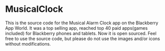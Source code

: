 MusicalClock
============

This is the source code for the Musical Alarm Clock app on the Blackberry App World. It was a top selling app, reached top 40 paid apps(games included) for Blackberry phones and tablets. Now it is open sourced. Feel free to use the source code, but please do not use the images and/or icons without modifications.
